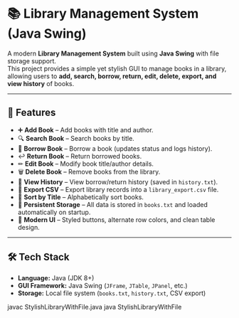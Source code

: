 # 📚 Library Management System (Java Swing)

A modern **Library Management System** built using **Java Swing** with file storage support.  
This project provides a simple yet stylish GUI to manage books in a library, allowing users to **add, search, borrow, return, edit, delete, export, and view history** of books.

---

## 🚀 Features

- ➕ **Add Book** – Add books with title and author.
- 🔍 **Search Book** – Search books by title.
- 📖 **Borrow Book** – Borrow a book (updates status and logs history).
- ↩ **Return Book** – Return borrowed books.
- ✏ **Edit Book** – Modify book title/author details.
- 🗑 **Delete Book** – Remove books from the library.
- 📜 **View History** – View borrow/return history (saved in `history.txt`).
- 💾 **Export CSV** – Export library records into a `library_export.csv` file.
- 🔽 **Sort by Title** – Alphabetically sort books.
- 📂 **Persistent Storage** – All data is stored in `books.txt` and loaded automatically on startup.
- 🎨 **Modern UI** – Styled buttons, alternate row colors, and clean table design.

---

## 🛠️ Tech Stack

- **Language:** Java (JDK 8+)
- **GUI Framework:** Java Swing (`JFrame`, `JTable`, `JPanel`, etc.)
- **Storage:** Local file system (`books.txt`, `history.txt`, CSV export)

javac StylishLibraryWithFile.java
java StylishLibraryWithFile
